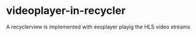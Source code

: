 # videoplayer-in-recycler

A recyclerview is implemented with exoplayer playig the HLS video streams
